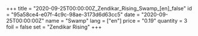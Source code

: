 +++
title = "2020-09-25T00:00:00Z_Zendikar_Rising_Swamp_[en]_false"
id = "95a58ce4-e07f-4c9c-98ae-3173d6d63cc5"
date = "2020-09-25T00:00:00Z"
name = "Swamp"
lang = ["en"]
price = "0.19"
quantity = 3
foil = false
set = "Zendikar Rising"
+++
